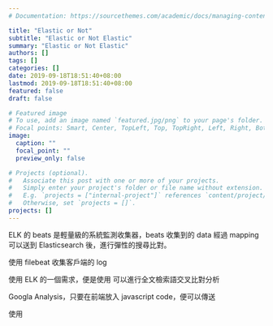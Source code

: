 ```yaml
---
# Documentation: https://sourcethemes.com/academic/docs/managing-content/

title: "Elastic or Not"
subtitle: "Elastic or Not Elastic"
summary: "Elastic or Not Elastic"
authors: []
tags: []
categories: []
date: 2019-09-18T18:51:40+08:00
lastmod: 2019-09-18T18:51:40+08:00
featured: false
draft: false

# Featured image
# To use, add an image named `featured.jpg/png` to your page's folder.
# Focal points: Smart, Center, TopLeft, Top, TopRight, Left, Right, BottomLeft, Bottom, BottomRight.
image:
  caption: ""
  focal_point: ""
  preview_only: false

# Projects (optional).
#   Associate this post with one or more of your projects.
#   Simply enter your project's folder or file name without extension.
#   E.g. `projects = ["internal-project"]` references `content/project/deep-learning/index.md`.
#   Otherwise, set `projects = []`.
projects: []
---
```


ELK 的 beats 是輕量級的系統監測收集器，beats 收集到的 data 經過 mapping 可以送到 Elasticsearch 後，進行彈性的搜尋比對。

使用 filebeat 收集客戶端的 log

使用 ELK 的一個需求，便是使用
可以進行全文檢索語交叉比對分析

Googla Analysis，只要在前端放入 javascript code，便可以傳送

使用

